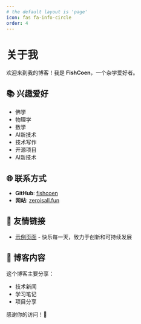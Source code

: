 ```yaml
---
# the default layout is 'page'
icon: fas fa-info-circle
order: 4
---
```


# 关于我

欢迎来到我的博客！我是 **FishCoen**，一个杂学爱好者。

## 📚 兴趣爱好

- 佛学
- 物理学
- 数学
- AI新技术
- 技术写作
- 开源项目
- AI新技术

## 🌐 联系方式

- **GitHub**: [fishcoen](https://github.com/fishcoen)
- **网站**: [zeroisall.fun](https://zeroisall.fun)

## 🔗 友情链接

- [示例页面](http://example.zeroisall.fun/) - 快乐每一天，致力于创新和可持续发展

## 📝 博客内容

这个博客主要分享：

- 技术新闻
- 学习笔记
- 项目分享

感谢你的访问！🎉

